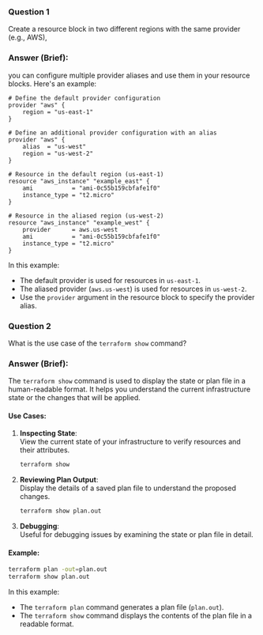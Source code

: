 ### **Question 1**  

Create a resource block in two different regions with the same provider (e.g., AWS), 

### **Answer (Brief):**

you can configure multiple provider aliases and use them in your resource blocks. Here's an example:

```hcl
# Define the default provider configuration
provider "aws" {
    region = "us-east-1"
}

# Define an additional provider configuration with an alias
provider "aws" {
    alias  = "us-west"
    region = "us-west-2"
}

# Resource in the default region (us-east-1)
resource "aws_instance" "example_east" {
    ami           = "ami-0c55b159cbfafe1f0"
    instance_type = "t2.micro"
}

# Resource in the aliased region (us-west-2)
resource "aws_instance" "example_west" {
    provider      = aws.us-west
    ami           = "ami-0c55b159cbfafe1f0"
    instance_type = "t2.micro"
}
```

In this example:
- The default provider is used for resources in `us-east-1`.
- The aliased provider (`aws.us-west`) is used for resources in `us-west-2`.
- Use the `provider` argument in the resource block to specify the provider alias.

### **Question 2**  

What is the use case of the `terraform show` command?

### **Answer (Brief):**

The `terraform show` command is used to display the state or plan file in a human-readable format. It helps you understand the current infrastructure state or the changes that will be applied.

#### Use Cases:
1. **Inspecting State**:  
    View the current state of your infrastructure to verify resources and their attributes.

    ```bash
    terraform show
    ```

2. **Reviewing Plan Output**:  
    Display the details of a saved plan file to understand the proposed changes.

    ```bash
    terraform show plan.out
    ```

3. **Debugging**:  
    Useful for debugging issues by examining the state or plan file in detail.

#### Example:
```bash
terraform plan -out=plan.out
terraform show plan.out
```

In this example:
- The `terraform plan` command generates a plan file (`plan.out`).
- The `terraform show` command displays the contents of the plan file in a readable format.

